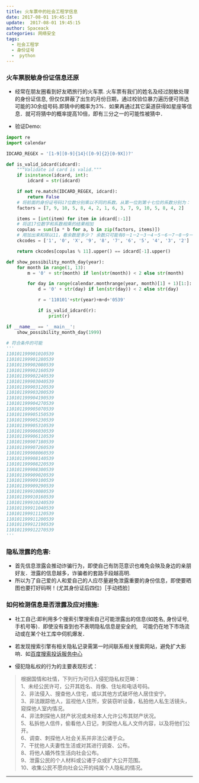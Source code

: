 ```yaml
---
title: 火车票中的社会工程学信息
date: 2017-08-01 19:45:15
update:  2017-08-01 19:45:15
author: Spaceack
categories: 网络安全
tags: 
  - 社会工程学
  - 身份证号
  -  python
---
```



### 火车票脱敏身份证信息还原

- 经常在朋友圈看到好友晒旅行的火车票. 火车票有我们的姓名及经过脱敏处理的身份证信息, 但仅仅屏蔽了出生的月份日期，通过校验位暴力遍历便可筛选可能的30余组号码.即猜中的概率为3%．如果再通过其它渠道获得如星座等信息．就可将猜中的概率提高10倍，即有三分之一的可能性被猜中．

- 验证Demo:
```python
import re
import calendar

IDCARD_REGEX = '[1-9][0-9]{14}([0-9]{2}[0-9X])?'

def is_valid_idcard(idcard):
    """Validate id card is valid."""
    if isinstance(idcard, int):
        idcard = str(idcard)

    if not re.match(IDCARD_REGEX, idcard):
        return False
    # 将前面的身份证号码17位数分别乘以不同的系数。从第一位到第十七位的系数分别为：
    factors = [7, 9, 10, 5, 8, 4, 2, 1, 6, 3, 7, 9, 10, 5, 8, 4, 2]

    items = [int(item) for item in idcard[:-1]]
    # 将这17位数字和系数相乘的结果相加
    copulas = sum([a * b for a, b in zip(factors, items)])
    # 用加出来和除以11，看余数是多少？ 余数只可能有0－1－2－3－4－5－6－7－8－9－10这11个数字。 其分别对应的最后一位身份证的号码为：
    ckcodes = ['1', '0', 'X', '9', '8', '7', '6', '5', '4', '3', '2']

    return ckcodes[copulas % 11].upper() == idcard[-1].upper()

def show_possibility_month_day(year):
    for month in range(1, 13):
        m = '0' + str(month) if len(str(month)) < 2 else str(month)

        for day in range(calendar.monthrange(year, month)[1] + 1)[1:]:
            d = '0' + str(day) if len(str(day)) < 2 else str(day)

            r = '110101'+str(year)+m+d+'0539'

            if is_valid_idcard(r):
                print(r)

if __name__ == '__main__':
    show_possibility_month_day(1999) 

# 符合条件的可能
''' 
110101199901010539
110101199901280539
110101199902080539
110101199902160539
110101199902240539
110101199903040539
110101199903120539
110101199903200539
110101199904190539
110101199904270539
110101199905070539
110101199905150539
110101199905230539
110101199905310539
110101199906030539
110101199906110539
110101199907180539
110101199907260539
110101199908060539
110101199908140539
110101199908220539
110101199908300539
110101199909020539
110101199909100539
110101199909290539
110101199910080539
110101199910160539
110101199910240539
110101199911040539
110101199911120539
110101199911200539
110101199912190539
110101199912270539
'''
```
### 隐私泄露的危害:
- 首先信息泄露会推动诈骗行为，即使自己有防范意识也难免会殃及身边的亲朋好友．泄露的信息越多，诈骗者的套路手段越高明.
- 所以为了自己爱的人和爱自己的人应尽量避免泄露重要的身份信息，即使要晒图也要打好码啊！(尤其身份证后四位)［手动捂脸］

### 如何检测信息是否泄露及应对措施:
- 社工自己:即利用多个搜索引擎搜索自己可能泄露出的信息(如姓名, 身份证号, 手机号等)．即使没有查到也不表明隐私信息是安全的,　可能仍在地下市场流动或在某个社工库中伺机爆发．
- 若发现搜索引擎有相关隐私记录需第一时间联系相关搜索网站，避免扩大影响．如[百度搜索投诉服务中心](http://help.baidu.com/webmaster/add)

- 侵犯隐私权的行为的主要表现形式：
>根据国情和社情，下列行为可归入侵犯隐私权范畴：  
>1、未经公民许可，公开其姓名、肖像、住址和电话号码。  
>2、非法侵入、搜查他人住宅，或以其他方式破坏他人居住安宁。  
>3、非法跟踪他人，监视他人住所，安装窃听设备，私拍他人私生活镜头，窥探他人室内情况。  
>4、非法刺探他人财产状况或未经本人允许公布其财产状况。  
>5、私拆他人信件，偷看他人日记，刺探他人私人文件内容，以及将他们公开。  
>6、调查、刺探他人社会关系并非法公诸于众。  
>7、干扰他人夫妻性生活或对其进行调查、公布。  
>8、将他人婚外性生活向社会公布。  
>9、泄露公民的个人材料或公诸于众或扩大公开范围。  
>10、收集公民不愿向社会公开的纯属个人隐私的情况。  
---